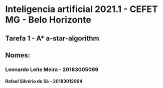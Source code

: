 # Inteligencia artificial 2021.1 - CEFET MG - Belo Horizonte
## Tarefa 1 - A* a-star-algorithm
## Nomes: 
###  Leonardo Leite Meira - 20183005069
####   Rafael Silvério de Sá - 20183012994
